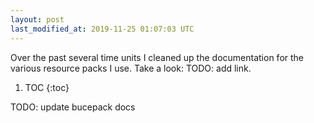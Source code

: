 ```yaml
---
layout: post
last_modified_at: 2019-11-25 01:07:03 UTC
---
```


Over the past several time units I cleaned up the documentation for the various resource packs I use. Take a look: TODO: add link.

1. TOC
{:toc}

TODO: update bucepack docs

<!--
### Section

Section contents.

### Footnotes

[^1]: Credit goes to <user> for <whatever reasons>.
-->

